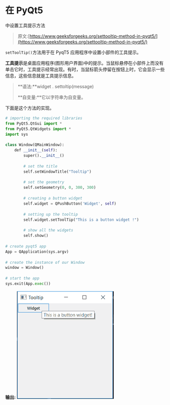# 在 PyQt5

中设置工具提示方法

> 原文:[https://www.geeksforgeeks.org/settooltip-method-in-pyqt5/](https://www.geeksforgeeks.org/settooltip-method-in-pyqt5/)

`setToolTip()`方法用于在 PyqT5 应用程序中设置小部件的工具提示。

**工具提示**是桌面应用程序(图形用户界面)中的提示。当鼠标悬停在小部件上而没有单击它时，工具提示经常出现。有时，当鼠标箭头停留在按钮上时，它会显示一些信息，这些信息就是工具提示信息。

> **语法:**widget . settoltip(message)
> 
> **自变量:**它以字符串为自变量。

下面是这个方法的实现。

```py
# importing the required libraries
from PyQt5.QtGui import * 
from PyQt5.QtWidgets import * 
import sys

class Window(QMainWindow):
    def __init__(self):
        super().__init__()

        # set the title
        self.setWindowTitle("Tooltip")

        # set the geometry
        self.setGeometry(0, 0, 300, 300)

        # creating a button widget
        self.widget = QPushButton('Widget', self)

        # setting up the tooltip
        self.widget.setToolTip("This is a button widget !")

        # show all the widgets
        self.show()

# create pyqt5 app
App = QApplication(sys.argv)

# create the instance of our Window
window = Window()

# start the app
sys.exit(App.exec())
```

**输出:**
![tooltip-pyqt](img/52dec2fc1e0ab3baedcb12dc646da72d.png)